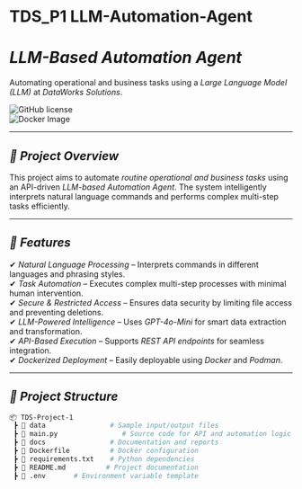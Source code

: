# TDS_P1 LLM-Automation-Agent

# _LLM-Based Automation Agent_

Automating operational and business tasks using a _Large Language Model (LLM)_ at _DataWorks Solutions_.

![GitHub license](https://img.shields.io/badge/license-MIT-blue.svg)  
![Docker Image](https://img.shields.io/docker/pulls/your-dockerhub-username/tds-project-1)

---

## _📌 Project Overview_

This project aims to automate _routine operational and business tasks_ using an API-driven _LLM-based Automation Agent_. The system intelligently interprets natural language commands and performs complex multi-step tasks efficiently.

---

## _🚀 Features_

✔ _Natural Language Processing_ – Interprets commands in different languages and phrasing styles.  
✔ _Task Automation_ – Executes complex multi-step processes with minimal human intervention.  
✔ _Secure & Restricted Access_ – Ensures data security by limiting file access and preventing deletions.  
✔ _LLM-Powered Intelligence_ – Uses _GPT-4o-Mini_ for smart data extraction and transformation.  
✔ _API-Based Execution_ – Supports _REST API endpoints_ for seamless integration.  
✔ _Dockerized Deployment_ – Easily deployable using _Docker_ and _Podman_.

---

## _📂 Project Structure_

```bash
📦 TDS-Project-1
 ┣ 📂 data                # Sample input/output files
 ┣ 📂 main.py                # Source code for API and automation logic
 ┣ 📂 docs                # Documentation and reports
 ┣ 📜 Dockerfile          # Docker configuration
 ┣ 📜 requirements.txt    # Python dependencies
 ┣ 📜 README.md          # Project documentation
 ┣ 📜 .env       # Environment variable template
```

#